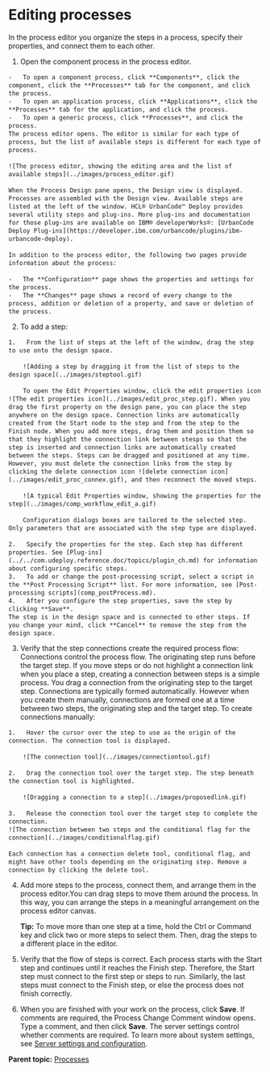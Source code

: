 # Editing processes

In the process editor you organize the steps in a process, specify their properties, and connect them to each other.

1.   Open the component process in the process editor. 

    -   To open a component process, click **Components**, click the component, click the **Processes** tab for the component, and click the process.
    -   To open an application process, click **Applications**, click the **Processes** tab for the application, and click the process.
    -   To open a generic process, click **Processes**, and click the process.
    The process editor opens. The editor is similar for each type of process, but the list of available steps is different for each type of process.

    ![The process editor, showing the editing area and the list of available steps](../images/process_editor.gif)

    When the Process Design pane opens, the Design view is displayed. Processes are assembled with the Design view. Available steps are listed at the left of the window. HCL® UrbanCode™ Deploy provides several utility steps and plug-ins. More plug-ins and documentation for those plug-ins are available on IBM® developerWorks®: [UrbanCode Deploy Plug-ins](https://developer.ibm.com/urbancode/plugins/ibm-urbancode-deploy).

    In addition to the process editor, the following two pages provide information about the process:

    -   The **Configuration** page shows the properties and settings for the process.
    -   The **Changes** page shows a record of every change to the process, addition or deletion of a property, and save or deletion of the process.
2.   To add a step: 

    1.   From the list of steps at the left of the window, drag the step to use onto the design space. 

        ![Adding a step by dragging it from the list of steps to the design space](../images/steptool.gif)

        To open the Edit Properties window, click the edit properties icon ![The edit properties icon](../images/edit_proc_step.gif). When you drag the first property on the design pane, you can place the step anywhere on the design space. Connection links are automatically created from the Start node to the step and from the step to the Finish node. When you add more steps, drag them and position them so that they highlight the connection link between stesps so that the step is inserted and connection links are automatically created between the steps. Steps can be dragged and positioned at any time. However, you must delete the connection links from the step by clicking the delete connection icon ![delete connection icon](../images/edit_proc_connex.gif), and then reconnect the moved steps.

        ![A typical Edit Properties window, showing the properties for the step](../images/comp_workflow_edit_a.gif)

        Configuration dialogs boxes are tailored to the selected step. Only parameters that are associated with the step type are displayed.

    2.   Specify the properties for the step. Each step has different properties. See [Plug-ins](../../com.udeploy.reference.doc/topics/plugin_ch.md) for information about configuring specific steps.
    3.   To add or change the post-processing script, select a script in the **Post Processing Script** list. For more information, see [Post-processing scripts](comp_postProcess.md).
    4.   After you configure the step properties, save the step by clicking **Save**. 
    The step is in the design space and is connected to other steps. If you change your mind, click **Cancel** to remove the step from the design space.

3.   Verify that the step connections create the required process flow: Connections control the process flow. The originating step runs before the target step. If you move steps or do not highlight a connection link when you place a step, creating a connection between steps is a simple process. You drag a connection from the originating step to the target step. Connections are typically formed automatically. However when you create them manually, connections are formed one at a time between two steps, the originating step and the target step. To create connections manually:

    1.   Hover the cursor over the step to use as the origin of the connection. The connection tool is displayed.

        ![The connection tool](../images/connectiontool.gif)

    2.   Drag the connection tool over the target step. The step beneath the connection tool is highlighted.

        ![Dragging a connection to a step](../images/proposedlink.gif)

    3.   Release the connection tool over the target step to complete the connection. 
    ![The connection between two steps and the conditional flag for the connection](../images/conditionalflag.gif)

    Each connection has a connection delete tool, conditional flag, and might have other tools depending on the originating step. Remove a connection by clicking the delete tool.

4.  Add more steps to the process, connect them, and arrange them in the process editor.You can drag steps to move them around the process. In this way, you can arrange the steps in a meaningful arrangement on the process editor canvas.

    **Tip:** To move more than one step at a time, hold the Ctrl or Command key and click two or more steps to select them. Then, drag the steps to a different place in the editor.

5.   Verify that the flow of steps is correct. Each process starts with the Start step and continues until it reaches the Finish step. Therefore, the Start step must connect to the first step or steps to run. Similarly, the last steps must connect to the Finish step, or else the process does not finish correctly.
6.   When you are finished with your work on the process, click **Save**. If comments are required, the Process Change Comment window opens. Type a comment, and then click **Save**. The server settings control whether comments are required. To learn more about system settings, see [Server settings and configuration](settings_ch.md).

**Parent topic:** [Processes](../topics/comp_workflow.md)

